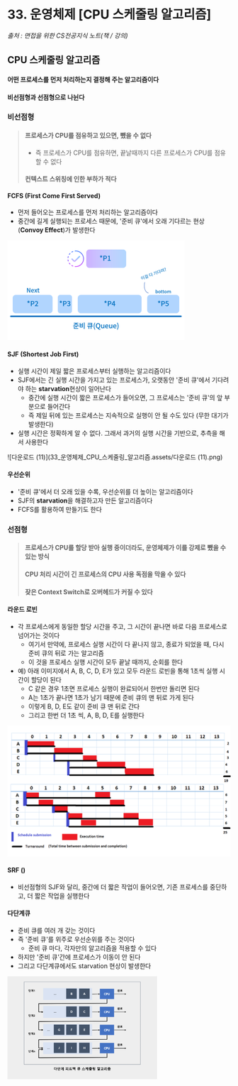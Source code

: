 # 33. 운영체제 [CPU 스케줄링 알고리즘]

*출처 : 면접을 위한 CS전공지식 노트(책 / 강의)*



## CPU 스케줄링 알고리즘

#### 어떤 프로세스를 먼저 처리하는지 결정해 주는 알고리즘이다

#### 비선점형과 선점형으로 나뉜다



### 비선점형

> #### 프로세스가 CPU를 점유하고 있으면, 뺐을 수 없다
>
> - 즉 프로세스가 CPU를 점유하면, 끝날때까지 다른 프로세스가 CPU를 점유할 수 없다
>
> #### 컨텍스트 스위칭에 인한 부하가 적다



#### FCFS (First Come First Served)

- 먼저 들어오는 프로세스를 먼저 처리하는 알고리즘이다
- 중간에 길게 실행되는 프로세스 때문에, '준비 큐'에서 오래 기다르는 현상 (**Convoy Effect**)가 발생한다

<img src="33_운영체제_CPU_스케줄링_알고리즘.assets/스케줄링_FCFS.png" alt="스케줄링_FCFS" style="zoom:50%;" />



#### SJF (Shortest Job First)

- 실행 시간이 제일 짧은 프로세스부터 실행하는 알고리즘이다
- SJF에서는 긴 실행 시간을 가지고 있는 프로세스가, 오랫동안 '준비 큐'에서 기다려야 하는 **starvation**현상이 일어난다
  - 중간에 실행 시간이 짧은 프로세스가 들어오면, 그 프로세스는 '준비 큐'의 앞 부분으로 들어간다
  - 즉 제일 뒤에 있는 프로세스는 지속적으로 실행이 안 될 수도 있다 (무한 대기가 발생한다)
- 실행 시간은 정확하게 알 수 없다. 그래서 과거의 실행 시간을 기반으로, 추측을 해서 사용한다

![다운로드 (11)](33_운영체제_CPU_스케줄링_알고리즘.assets/다운로드 (11).png)



#### 우선순위

- '준비 큐'에서 더 오래 있을 수록, 우선순위를 더 높이는 알고리즘이다
- SJF의 **starvation**을 해결하고자 만든 알고리즘이다
- FCFS를 활용하여 만들기도 한다





### 선점형

> #### 프로세스가 CPU를 할당 받아 실행 중이더라도, 운영체제가 이를 강제로 뺐을 수 있는 방식
>
> #### CPU 처리 시간이 긴 프로세스의 CPU 사용 독점을 막을 수 있다
>
> #### 잦은 Context Switch로 오버헤드가 커질 수 있다



#### 라운드 로빈

- 각 프로세스에게 동일한 할당 시간을 주고, 그 시간이 끝나면 바로 다음 프로세스로 넘어가는 것이다
  - 여기서 만약에, 프로세스 실행 시간이 다 끝나지 않고, 종료가 되었을 때, 다시 준비 큐의 뒤로 가는 알고리즘
  - 이 것을 프로세스 실행 시간이 모두 끝날 때까지, 순회를 한다
- 예) 아래 이미지에서 A, B, C, D, E가 있고 모두 라운드 로빈을 통해 1초씩 실행 시간이 할당이 된다
  - C 같은 경우 1초면 프로세스 실행이 완료되어서 한번만 돌리면 된다
  - A는 1초가 끝나면 1초가 남기 때문에 준비 큐의 맨 뒤로 가게 된다
  - 이렇게 B, D, E도 같이 준비 큐 맨 뒤로 간다
  - 그리고 한번 더 1초 씩, A, B, D, E를 실행한다

<img src="33_운영체제_CPU_스케줄링_알고리즘.assets/864mV.png" alt="864mV" style="zoom:50%;" />





#### SRF ()

- 비선점형의 SJF와 달리, 중간에 더 짧은 작업이 들어오면, 기존 프로세스를 중단하고, 더 짧은 작업을 실행한다



#### 다단계큐

- 준비 큐를 여러 개 갖는 것이다
- 즉 '준비 큐'를 위주로 우선순위를 주는 것이다
  - 준비 큐 마다, 각자만의 알고리즘을 적용할 수 있다
- 하지만 '준비 큐'간에 프로세스가 이동이 안 된다
- 그리고 다단계큐에서도 starvation 현상이 발생한다

<img src="33_운영체제_CPU_스케줄링_알고리즘.assets/os18.png" alt="os18" style="zoom: 33%;" />



